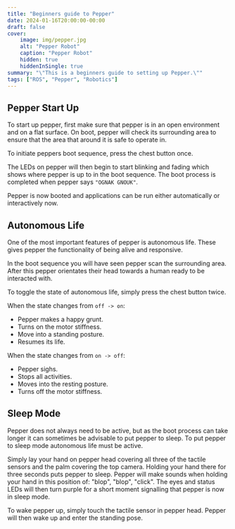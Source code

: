 ```yaml
---
title: "Beginners guide to Pepper"
date: 2024-01-16T20:00:00-00:00
draft: false
cover:
    image: img/pepper.jpg
    alt: "Pepper Robot"
    caption: "Pepper Robot"
    hidden: true
    hiddenInSingle: true
summary: "\"This is a beginners guide to setting up Pepper.\""
tags: ["ROS", "Pepper", "Robotics"]
---
```


## Pepper Start Up

To start up pepper, first make sure that pepper is in an open environment and on a flat surface.
On boot, pepper will check its surrounding area to ensure that the area that around it is safe to operate in.

To initiate peppers boot sequence, press the chest button once.

The LEDs on pepper will then begin to start blinking and fading which shows where pepper is up to in the boot sequence.
The boot process is completed when pepper says `"OGNAK GNOUK"`.

Pepper is now booted and applications can be run either automatically or interactively now.

## Autonomous Life

One of the most important features of pepper is autonomous life. 
These gives pepper the functionality of being alive and responsive. 

In the boot sequence you will have seen pepper scan the surrounding area.
After this pepper orientates their head towards a human ready to be interacted with.

To toggle the state of autonomous life, simply press the chest button twice.

When the state changes from `off -> on`:
- Pepper makes a happy grunt.
- Turns on the motor stiffness.
- Move into a standing posture.
- Resumes its life.

When the state changes from `on -> off`:
- Pepper sighs.
- Stops all activities.
- Moves into the resting posture.
- Turns off the motor stiffness.

## Sleep Mode

Pepper does not always need to be active, but as the boot process can take longer it can sometimes be advisable to put pepper to sleep.
To put pepper to sleep mode autonomous life must be active.

Simply lay your hand on pepper head covering all three of the tactile sensors and the palm covering the top camera.
Holding your hand there for three seconds puts pepper to sleep.
Pepper will make sounds when holding your hand in this position of:
"blop", "blop", "click".
The eyes and status LEDs will then turn purple for a short moment signalling that pepper is now in sleep mode.

To wake pepper up, simply touch the tactile sensor in pepper head.
Pepper will then wake up and enter the standing pose. 